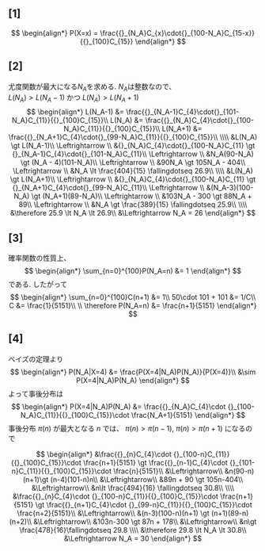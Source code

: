 ## [1]
$$
\begin{align*}
P(X=x) = \frac{{}_{N_A}C_{x}\cdot{}_{100-N_A}C_{15-x}}{{}_{100}C_{15}}
\end{align*}
$$

## [2]
尤度関数が最大になる$N_A$を求める. $N_A$は整数なので、  
$L(N_A)\gt L(N_A-1)$ かつ $L(N_A)\gt L(N_A+1)$
$$
\begin{align*}
L(N_A-1) &= \frac{{}_{N_A-1}C_{4}\cdot{}_{101-N_A}C_{11}}{{}_{100}C_{15}}\\
L(N_A) &= \frac{{}_{N_A}C_{4}\cdot{}_{100-N_A}C_{11}}{{}_{100}C_{15}}\\
L(N_A+1) &= \frac{{}_{N_A+1}C_{4}\cdot{}_{99-N_A}C_{11}}{{}_{100}C_{15}}\\
\\\\
&L(N_A) \gt L(N_A-1)\\
\Leftrightarrow \\
&{}_{N_A}C_{4}\cdot{}_{100-N_A}C_{11} \gt {}_{N_A-1}C_{4}\cdot{}_{101-N_A}C_{11}\\
\Leftrightarrow \\
&N_A(90-N_A) \gt (N_A - 4)(101-N_A)\\
\Leftrightarrow \\
&90N_A \gt 105N_A - 404\\
\Leftrightarrow \\
&N_A \lt \frac{404}{15} \fallingdotseq 26.9\\
\\\\
&L(N_A) \gt L(N_A+1)\\
\Leftrightarrow \\
&{}_{N_A}C_{4}\cdot{}_{100-N_A}C_{11} \gt {}_{N_A+1}C_{4}\cdot{}_{99-N_A}C_{11}\\
\Leftrightarrow \\
&(N_A-3)(100-N_A) \gt (N_A+1)(89-N_A)\\
\Leftrightarrow \\
&103N_A - 300 \gt 88N_A + 89\\
\Leftrightarrow \\
&N_A \gt \frac{389}{15} \fallingdotseq 25.9\\
\\\\
&\therefore 25.9 \lt N_A \lt 26.9\\
&\Leftrightarrow N_A = 26
\end{align*}
$$

## [3]
確率関数の性質上、
$$
\begin{align*}
\sum_{n=0}^{100}P(N_A=n) &= 1
\end{align*}
$$
である. したがって
$$
\begin{align*}
\sum_{n=0}^{100}C(n+1) &= 1\\
50\cdot 101 + 101 &= 1/C\\
C &= \frac{1}{5151}\\
\\
\therefore P(N_A=n) &= \frac{n+1}{5151}
\end{align*}
$$

## [4]
ベイズの定理より
$$
\begin{align*}
P(N_A|X=4) &= \frac{P(X=4|N_A)P(N_A)}{P(X=4)}\\
&\sim P(X=4|N_A)P(N_A)
\end{align*}
$$
よって事後分布は
$$
\begin{align*}
P(X=4|N_A)P(N_A) &= \frac{{}_{N_A}C_{4}\cdot {}_{100-N_A}C_{11}}{{}_{100}C_{15}}\cdot \frac{N_A+1}{5151}
\end{align*}
$$
事後分布 $\pi(n)$ が最大となる $n$ では、
$\pi(n)\gt \pi(n-1), \ \pi(n)\gt \pi(n+1)$ になるので

$$
\begin{align*}
&\frac{{}_{n}C_{4}\cdot {}_{100-n}C_{11}}{{}_{100}C_{15}}\cdot \frac{n+1}{5151} \gt \frac{{}_{n-1}C_{4}\cdot {}_{101-n}C_{11}}{{}_{100}C_{15}}\cdot \frac{n}{5151}\\
&\Leftrightarrow\\
&n(90-n)(n+1)\gt (n-4)(101-n)n\\
&\Leftrightarrow\\
&89n + 90 \gt 105n-404\\
&\Leftrightarrow\\
&n\lt \frac{494}{16} \fallingdotseq 30.8\\
\\\\
&\frac{{}_{n}C_{4}\cdot {}_{100-n}C_{11}}{{}_{100}C_{15}}\cdot \frac{n+1}{5151} \gt \frac{{}_{n+1}C_{4}\cdot {}_{99-n}C_{11}}{{}_{100}C_{15}}\cdot \frac{n+2}{5151}\\
&\Leftrightarrow\\
&(n-3)(100-n)(n+1) \gt (n+1)(89-n)(n+2)\\
&\Leftrightarrow\\
&103n-300 \gt 87n + 178\\
&\Leftrightarrow\\
&n\gt \frac{478}{16}\fallingdotseq 29.8
\\\\
&\therefore 29.8 \lt N_A \lt 30.8\\
&\Leftrightarrow N_A = 30
\end{align*}
$$
